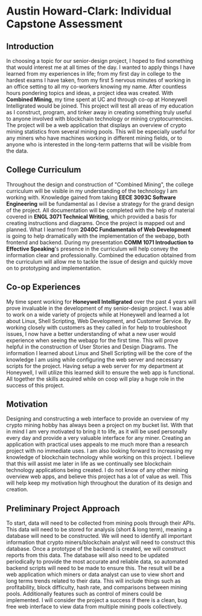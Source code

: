 # Austin Howard-Clark: Individual Capstone Assessment
## Introduction
In choosing a topic for our senior-design project, I hoped to find something that would interest me at all times of the day. I wanted to apply things I have learned from my experiences in life; from my first day in college to the hardest exams I have taken, from my first 5 nervous minutes of working in an office setting to all my co-workers knowing my name. After countless hours pondering topics and ideas, a project idea was created. With **Combined Mining**, my time spent at UC and through co-op at Honeywell Intelligrated would be joined. This project will test all areas of my education as I construct, program, and tinker away in creating something truly useful to anyone involved with blockchain technology or mining cryptocurrencies. The project will be a web application that displays an overview of crypto mining statistics from several mining pools. This will be especially useful for any miners who have machines working in different mining fields, or to anyone who is interested in the long-term patterns that will be visible from the data.


## College Curriculum
Throughout the design and construction of "Combined Mining", the college curriculum will be visible in my understanding of the technology I am working with. Knowledge gained from taking **EECE 3093C Software Engineering** will be fundamental as I devise a strategy for the grand design of the project. All documentation will be completed with the help of material covered in **ENGL 3071 Technical Writing**, which provided a basis for creating instructions and diagrams. Once the project is mapped out and planned. What I learned from **2040C Fundamentals of Web Development** is going to help dramatically with the implementation of the webapp, both frontend and backend. During my presentation **COMM 1071 Introduction to Effective Speaking**'s presence in the curriculum will help convey the information clear and professionally. Combined the education obtained from the curriculum will allow me to tackle the issue of design and quickly move on to prototyping and implementation.

## Co-op Experiences
My time spent working for **Honeywell Intelligrated** over the past 4 years will prove invaluable in the development of my senior-design project. I was able to work on a wide variety of projects while at Honeywell and learned a lot about Linux, Shell Scripting, Web Development, and Customer Service. By working closely with customers as they called in for help to troubleshoot issues, I now have a better understanding of what a new user would experience when seeing the webapp for the first time. This will prove helpful in the construction of User Stories and Design Diagrams. The information I learned about Linux and Shell Scripting will be the core of the knowledge I am using while configuring the web server and necessary scripts for the project. Having setup a web server for my department at Honeywell, I will utilize this learned skill to ensure the web app is functional. All together the skills acquired while on coop will play a huge role in the success of this project.

## Motivation
Designing and constructing a web interface to provide an overview of my crypto mining hobby has always been a project on my bucket list. With that in mind I am very motivated to bring it to life, as it will be used personally every day and provide a very valuable interface for any miner. Creating an application with practical uses appeals to me much more than a research project with no immediate uses. I am also looking forward to increasing my knowledge of blockchain technology while working on this project. I believe that this will assist me later in life as we continually see blockchain technology applications being created. I do not know of any other mining overview web apps, and believe this project has a lot of value as well. This will help keep my motivation high throughout the duration of its design and creation.

## Preliminary Project Approach
To start, data will need to be collected from mining pools through their APIs. This data will need to be stored for analysis (short & long term), meaning a database will need to be constructed. We will need to identify all important information that crypto miners/blockchain analyst will need to construct this database. Once a prototype of the backend is created, we will construct reports from this data. The database will also need to be updated periodically to provide the most accurate and reliable data, so automated backend scripts will need to be made to ensure this. The result will be a web application which miners or data analyst can use to view short and long terms trends related to their data. This will include things such as profitability, block difficulty, hash rate, and comparisons between mining pools. Additionally features such as control of miners could be implemented. I will consider the project a success if there is a clean, bug free web interface to view data from multiple mining pools collectively. 








